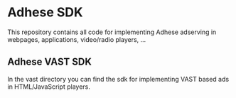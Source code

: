Adhese SDK
==========

This repository contains all code for implementing Adhese adserving in webpages, applications, video/radio players, ...

Adhese VAST SDK
---------------
In the vast directory you can find the sdk for implementing VAST based ads in HTML/JavaScript players.
